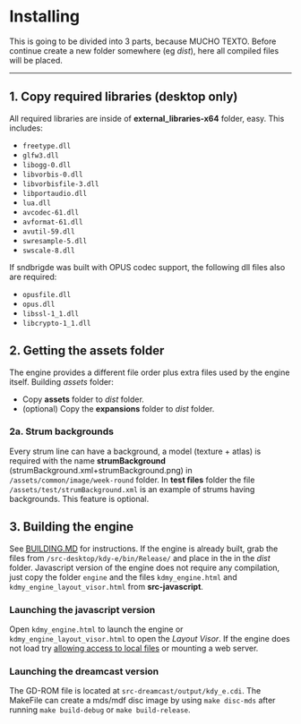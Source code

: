 # Installing

This is going to be divided into 3 parts, because MUCHO TEXTO.
Before continue create a new folder somewhere (eg *dist*), here all compiled files will be placed.

---

## 1. Copy required libraries (desktop only)

All required libraries are inside of **external_libraries-x64** folder, easy. This includes:

* `freetype.dll`
* `glfw3.dll`
* `libogg-0.dll`
* `libvorbis-0.dll`
* `libvorbisfile-3.dll`
* `libportaudio.dll`
* `lua.dll`
* `avcodec-61.dll`
* `avformat-61.dll`
* `avutil-59.dll`
* `swresample-5.dll`
* `swscale-8.dll`

If sndbrigde was built with OPUS codec support, the following dll files also are required:

* `opusfile.dll`
* `opus.dll`
* `libssl-1_1.dll`
* `libcrypto-1_1.dll`

## 2. Getting the assets folder

The engine provides a different file order plus extra files used by the engine itself.
Building *assets* folder:

* Copy **assets** folder to *dist* folder.
* (optional) Copy the **expansions** folder to *dist* folder.

### 2a. Strum backgrounds

Every strum line can have a background, a model (texture + atlas) is required with the name **strumBackground** (strumBackground.xml+strumBackground.png)  in `/assets/common/image/week-round` folder. In **test files** folder the file `/assets/test/strumBackground.xml` is an example of strums having backgrounds.
This feature is optional.

## 3. Building the engine

See [BUILDING.MD](BUILDING.MD "BUILDING.MD") for instructions.
If the engine is already built, grab the files from `/src-desktop/kdy-e/bin/Release/` and place in the in the *dist* folder.
Javascript version of the engine does not require any compilation, just copy the folder `engine` and the files `kdmy_engine.html` and `kdmy_engine_layout_visor.html` from **src-javascript**.

### Launching the javascript version

Open `kdmy_engine.html` to launch the engine or `kdmy_engine_layout_visor.html` to open the *Layout Visor*.
If the engine does not load try [allowing access to local files](https://dev.to/dengel29/loading-local-files-in-firefox-and-chrome-m9f "guide") or mounting a web server.

### Launching the dreamcast version

The GD-ROM file is located at `src-dreamcast/output/kdy_e.cdi`. The MakeFile can create a mds/mdf disc image by using `make disc-mds` after running `make build-debug` or `make build-release`.
